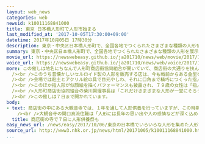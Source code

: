 ```yaml
---
layout: web_news
categories: web
newsid: k10011168841000
title: 東京 日本橋人形町で人形市始まる
last_modified_at: '2017-10-05T17:30:00+09:00'
datetime: 2017年10月05日 17時30分
description: 東京・中央区日本橋人形町で、全国各地でつくられたさまざまな種類の人形を展示・販売する「人形市」が５日から始まりました。
summary: 東京・中央区日本橋人形町で、全国各地でつくられたさまざまな種類の人形を展示・販売する「人形市」が５日から始まりました。
movie_url: https://newswebeasy.github.io/ja201710/news/web/movie/2017/10/06/k10011168841000.mp4
voice_url: https://newswebeasy.github.io/ja201710/news/web/voice/2017/10/06/k10011168841000.mp3
more: この催しは地名にちなんで人形町商店街協同組合が開いていて、商店街の大通りを挟んだ両側の歩道に５５のブースが設けられ、全国の業者や愛好家がつくった和洋さまざなな人形や手作りのこけし、それに粘土細工などが展示・販売されています。<br
  /><br />このうち昔懐かしいセルロイド製の人形を販売する店は、今も戦前からある金型を使って人形を手作りしているということで、さまざまな表情の人形に加え、着せ替え用の洋服も販売しています。<br
  /><br />会場では粘土とアクリル絵の具で目元やしわ、それに口角まで精巧につくった指人形によるお笑い劇も披露され、指人形が酔っ払って千鳥足で歩いたり、踊りだしたりする様子に会場からは笑い声や拍手が起きていました。<br
  /><br />このほか指人形が似顔絵を描くパフォーマンスも披露され、７９歳の女性は「指人形さんに上手に描いてもらって、すてきなプレゼントになりました」と話していました。<br
  /><br />人形町商店街協同組合の柴川賢理事長は「これだけさまざまな人形が一堂にそろう催しは珍しいので、ぜひ多くの人に来てほしいです」と話していました。<br
  /><br />この催しは７日まで開かれています。
body:
- text: 商店街の中にある大観音寺では、１年を通して人形供養を行っていますが、この時期は特に多くの人形が持ち込まれるということで、お堂にはすでにおよそ２００の古くなった人形やぬいぐるみが並んでいます。最終日の７日には護摩をたいて人形を供養する「人形供養祭」が行われます。<br
    /><br />大観音寺の関口真流住職は「人形には長年の思い出や人の感情などが深く込められているので、簡単には捨てられないのでしょう。大切な人形たちをしっかり供養します」と話していました。
  title: 商店街の寺で７日に人形供養祭も
easy_news_url: /news/easy/2017/10/06/東京の日本橋でいろいろな人形を集めた人形市が始まる/
source_url: http://www3.nhk.or.jp/news/html/20171005/k10011168841000.html?utm_int=news-life_contents_list-items_003
...
```

